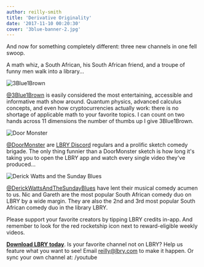 ```yaml
---
author: reilly-smith
title: 'Derivative Originality'
date: '2017-11-10 00:20:30'
cover: '3blue-banner-2.jpg'
---
```


And now for something completely different: three new channels in one fell swoop.

A math whiz, a South African, his South African friend, and a troupe of funny men walk into a library...

![3Blue1Brown](/img/news/3blue-inline.png)

[@3Blue1Brown](https://open.lbry.com/%403Blue1Brown) is easily considered the most entertaining, accessible and informative math show around. Quantum physics, advanced calculus concepts, and even how cryptocurrencies actually work: there is no shortage of applicable math to your favorite topics. I can count on two hands across 11 dimensions the number of thumbs up I give 3Blue1Brown.

![Door Monster](/img/news/doormonster-inline.jpg)

[@DoorMonster](https://open.lbry.com/%40DoorMonster) are [LBRY Discord](https://chat.lbry.com) regulars and a prolific sketch comedy brigade. The only thing funnier than a DoorMonster sketch is how long it's taking you to open the LBRY app and watch every single video they've produced...

![Derick Watts and the Sunday Blues](/img/news/derick-inline.jpg)

[@DerickWattsAndTheSundayBlues](https://open.lbry.com/%40DerickWattsAndTheSundayBlues) have lent their musical comedy acumen to us. Nic and Gareth are the most popular South African comedy duo on LBRY by a wide margin. They are also the 2nd and 3rd most popular South African comedy duo in the library LBRY.

Please support your favorite creators by tipping LBRY credits in-app. And remember to look for the red rocketship icon next to reward-eligible weekly videos.

[**Download LBRY today**](/get). Is your favorite channel not on LBRY? Help us feature what you want to see! Email [reilly@lbry.com](mailto:reilly@lbry.com) to make it happen. Or sync your own channel at: /youtube
